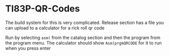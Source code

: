 # TI83P-QR-Codes
The build system for this is very complicated.
Release section has a file you can upload to a calculator for a rick roll qr code

Run by selecting ```asm(``` from the catalog section and then the program from the program menu.
The calculator should show ```Asm(prgmQRCODE``` for it to run when you press enter
